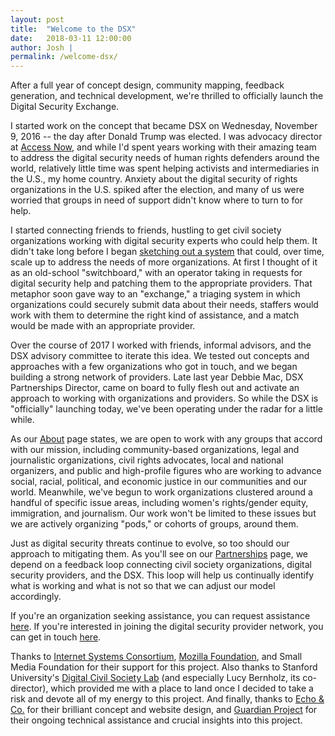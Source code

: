 ```yaml
---
layout: post
title:  "Welcome to the DSX"
date:   2018-03-11 12:00:00
author: Josh |
permalink: /welcome-dsx/
---
```


After a full year of concept design, community mapping, feedback generation, and technical development, we're thrilled to officially launch the Digital Security Exchange.

I started work on the concept that became DSX on Wednesday, November 9, 2016 -- the day after Donald Trump was elected. I was advocacy director at [Access Now](https://accessnow.org), and while I'd spent years working with their amazing team to address the digital security needs of human rights defenders around the world, relatively little time was spent helping activists and intermediaries in the U.S., my home country. Anxiety about the digital security of rights organizations in the U.S. spiked after the election, and many of us were worried that groups in need of support didn't know where to turn to for help.

I started connecting friends to friends, hustling to get civil society organizations working with digital security experts who could help them. It didn't take long before I began [sketching out a system](https://medium.com/@levjoy/building-a-digital-security-exchange-d392ad2f4982) that could, over time, scale up to address the needs of more organizations. At first I thought of it as an old-school "switchboard," with an operator taking in requests for digital security help and patching them to the appropriate providers. That metaphor soon gave way to an "exchange," a triaging system in which organizations could securely submit data about their needs, staffers would work with them to determine the right kind of assistance, and a match would be made with an appropriate provider.

Over the course of 2017 I worked with friends, informal advisors, and the DSX advisory committee to iterate this idea. We tested out concepts and approaches with a few organizations who got in touch, and we began building a strong network of providers. Late last year Debbie Mac, DSX Partnerships Director, came on board to fully flesh out and activate an approach to working with organizations and providers. So while the DSX is "officially" launching today, we've been operating under the radar for a little while.

As our [About](/about) page states, we are open to work with any groups that accord with our mission, including community-based organizations, legal and journalistic organizations, civil rights advocates, local and national organizers, and public and high-profile figures who are working to advance social, racial, political, and economic justice in our communities and our world. Meanwhile, we've begun to work organizations clustered around a handful of specific issue areas, including women's rights/gender equity, immigration, and journalism. Our work won't be limited to these issues but we are actively organizing "pods," or cohorts of groups, around them.

Just as digital security threats continue to evolve, so too should our approach to mitigating them. As you'll see on our [Partnerships](/partnerships) page, we depend on a feedback loop connecting civil society organizations, digital security providers, and the DSX. This loop will help us continually identify what is working and what is not so that we can adjust our model accordingly.

If you're an organization seeking assistance, you can request assistance [here](https://digitalsecurityexchange.org/request-assistance/). If you're interested in joining the digital security provider network, you can get in touch [here](https://staging.digitalsecurityexchange.org/become-a-provider/).

Thanks to [Internet Systems Consortium](https://isc.org), [Mozilla Foundation](https://mozilla.com), and Small Media Foundation for their support for this project. Also thanks to Stanford University's [Digital Civil Society Lab](https://pacscenter.stanford.edu/research/digital-civil-society-lab/) (and especially Lucy Bernholz, its co-director), which provided me with a place to land once I decided to take a risk and devote all of my energy to this project. And finally, thanks to [Echo & Co.](https://echo.co) for their brilliant concept and website design, and [Guardian Project](https://guardianproject.info) for their ongoing technical assistance and crucial insights into this project.
